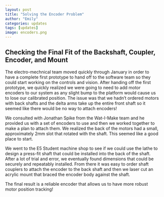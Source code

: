 ```yaml
---
layout: post
title: "Solving the Encoder Problem"
author: "Emily"
categories: updates
tags: [updates]
image: encoders.png
---
```


## Checking the Final Fit of the Backshaft, Coupler, Encoder, and Mount 


The electro-mechnical team moved quickly through January in order to have a complete first prototype to hand off to the software team so they could start working on the controls and vision. After handing off the first prototype, we quickly realized we were going to need to add motor encoders to our system as any slight bump to the platform would cause us to lose our calibrated position. The issue was that we hadn’t ordered motors with back shafts and the delta arms take up the entire front shaft so it seemed like there would be no way to attach encoders! 

We consulted with Jonathan Spike from the Wat-I-Make team and he provided us with a set of encoders to use and then we worked together to make a plan to attach them. We realized the back of the motors had a small, approximately 2mm slot that rotated with the shaft. This seemed like a good place to start. 

We went to the E5 Student machine shop to see if we could use the lathe to design a press-fit shaft that could be installed into the back of the shaft. After a lot of trial and error, we eventually found dimensions that could be securely and repeatably installed. From there it was easy to order shaft couplers to attach the encoder to the back shaft and then we laser cut an acrylic mount that braced the encoder body against the shaft. 

The final result is a reliable encoder that allows us to have more robust motor position tracking!


